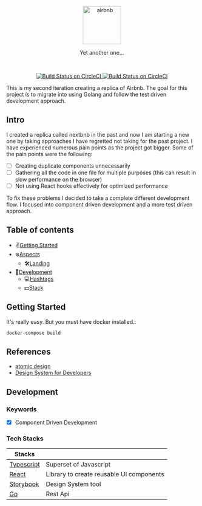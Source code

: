 <p align="center">
    <img src="https://user-images.githubusercontent.com/43525282/86524021-e1d52400-be29-11ea-9943-6affd2b8038c.png" alt="airbnb" width="100" />
</p>

<p align="center">Yet another one...</p>

<br/>

<p align="center">
  <a href="https://circleci.com/gh/kokiebisu/gobnb">
    <img src="https://circleci.com/gh/kokiebisu/gobnb.svg?style=shield" alt="Build Status on CircleCI" />
  </a>
  <a href="https://gobnb-storybook.netlify.app/">
    <img src="https://cdn.jsdelivr.net/gh/storybookjs/brand@master/badge/badge-storybook.svg" alt="Build Status on CircleCI" />
  </a>
  <br/>
</p>

This is my second iteration creating a replica of Airbnb. 
The goal for this project is to migrate into using Golang and follow the test driven development approach.

## Intro

I created a replica called nextbnb in the past and now I am starting a new one by taking approaches I have regretted not taking for the past project. I have experienced numerous pain points as the project got bigger. Some of the pain points were the following:
- [ ] Creating duplicate components unnecessarily
- [ ] Gathering all the code in one file for multiple purposes (this can result in slow performance on the browser)
- [ ] Not using React hooks effectively for optimized performance

To fix these problems I decided to take a complete different development flow. I focused into component driven development and a more test driven approach. 


## Table of contents

- ✌️[Getting Started](#getting-started)
- ❄️[Aspects](#aspects)
  - 🛠[Landing](#landing)
- 👏[Development](#technology)
  - 💻[Hashtags](#hashtags)
  - 💵[Stack](#backers)

## Getting Started

It's really easy. But you must have docker installed.:

```sh
docker-compose build
```


## References
 - [atomic design](https://bradfrost.com/blog/post/atomic-web-design/)
 - [Design System for Developers](https://www.learnstorybook.com/design-systems-for-developers/)

## Development

### Keywords
- [x] Component Driven Development 

### Tech Stacks

| Stacks                                      |                                                                            |
| ------------------------------------------- | -------------------------------------------------------------------------- |
| [Typescript](https://www.typescriptlang.org)| Superset of Javascript                                                   |
| [React](https://reactjs.org)                | Library to create reusable UI components                      |
| [Storybook](https://storybook.js.org)       | Design System tool                                                       |
| [Go](https://golang.org)                    | Rest Api

